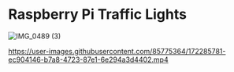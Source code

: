 # Raspberry Pi Traffic Lights

![IMG_0489 (3)](https://user-images.githubusercontent.com/85775364/172287368-cde8e429-58db-4ac0-9074-8d4f8e088de3.jpg)

https://user-images.githubusercontent.com/85775364/172285781-ec904146-b7a8-4723-87e1-6e294a3d4402.mp4
